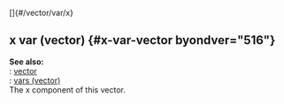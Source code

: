 []{#/vector/var/x}    
## x var (vector) {#x-var-vector byondver="516"}    
**See also:**    
:   [vector](/ref/vector.md)    
:   [vars (vector)](/ref/vector/var.md)    
The x component of this vector.  
